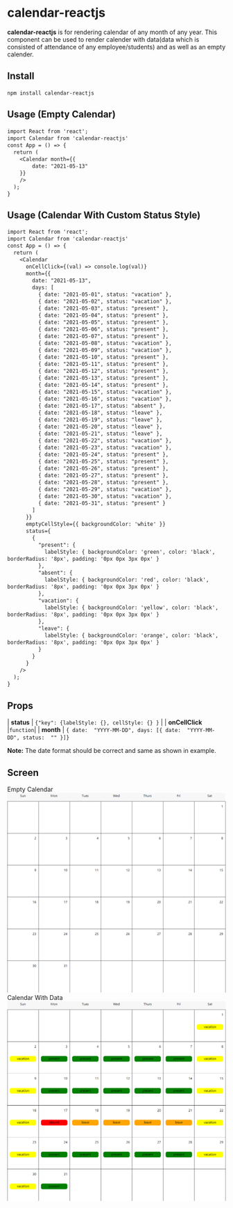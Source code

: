 # calendar-reactjs

**calendar-reactjs** is for rendering calendar of any month of any year. This component can be used to render calender with data(data which is consisted of attendance of any employee/students) and as well as an empty calender.

## Install
```
npm install calendar-reactjs
```

## Usage (Empty Calendar)
```
import React from 'react';
import Calendar from 'calendar-reactjs'
const App = () => {
  return (
    <Calendar month={{
        date: "2021-05-13"
    }}
    />
  );
}
```
## Usage (Calendar With Custom Status Style)
```
import React from 'react';
import Calendar from 'calendar-reactjs'
const App = () => {
  return (
    <Calendar
      onCellClick={(val) => console.log(val)}
      month={{
        date: "2021-05-13",
        days: [
          { date: "2021-05-01", status: "vacation" },
          { date: "2021-05-02", status: "vacation" },
          { date: "2021-05-03", status: "present" },
          { date: "2021-05-04", status: "present" },
          { date: "2021-05-05", status: "present" },
          { date: "2021-05-06", status: "present" },
          { date: "2021-05-07", status: "present" },
          { date: "2021-05-08", status: "vacation" },
          { date: "2021-05-09", status: "vacation" },
          { date: "2021-05-10", status: "present" },
          { date: "2021-05-11", status: "present" },
          { date: "2021-05-12", status: "present" },
          { date: "2021-05-13", status: "present" },
          { date: "2021-05-14", status: "present" },
          { date: "2021-05-15", status: "vacation" },
          { date: "2021-05-16", status: "vacation" },
          { date: "2021-05-17", status: "absent" },
          { date: "2021-05-18", status: "leave" },
          { date: "2021-05-19", status: "leave" },
          { date: "2021-05-20", status: "leave" },
          { date: "2021-05-21", status: "leave" },
          { date: "2021-05-22", status: "vacation" },
          { date: "2021-05-23", status: "vacation" },
          { date: "2021-05-24", status: "present" },
          { date: "2021-05-25", status: "present" },
          { date: "2021-05-26", status: "present" },
          { date: "2021-05-27", status: "present" },
          { date: "2021-05-28", status: "present" },
          { date: "2021-05-29", status: "vacation" },
          { date: "2021-05-30", status: "vacation" },
          { date: "2021-05-31", status: "present" }
        ]
      }}
      emptyCellStyle={{ backgroundColor: 'white' }}
      status={
        {
          "present": {
            labelStyle: { backgroundColor: 'green', color: 'black', borderRadius: '8px', padding: '0px 0px 3px 0px' }
          },
          "absent": {
            labelStyle: { backgroundColor: 'red', color: 'black', borderRadius: '8px', padding: '0px 0px 3px 0px' }
          },
          "vacation": {
            labelStyle: { backgroundColor: 'yellow', color: 'black', borderRadius: '8px', padding: '0px 0px 3px 0px' }
          },
          "leave": {
            labelStyle: { backgroundColor: 'orange', color: 'black', borderRadius: '8px', padding: '0px 0px 3px 0px' }
          }
        }
      }
    />
  );
}
```


## Props
| **status** | `{"key": {labelStyle: {}, cellStyle: {} }` |
| **onCellClick** |`function`|
| **month** | `{ date:  "YYYY-MM-DD", days: [{ date:  "YYYY-MM-DD", status:  "" }]}`


**Note:** The date format should be correct and same as shown in example.

## Screen
Empty Calendar
![Image of Empty Calendar](https://github.com/muhazzib/Calendar/blob/master/screenshots/empty.png)
Calendar With Data
![Image of Calendar with Data](https://github.com/muhazzib/Calendar/blob/master/screenshots/data.png)